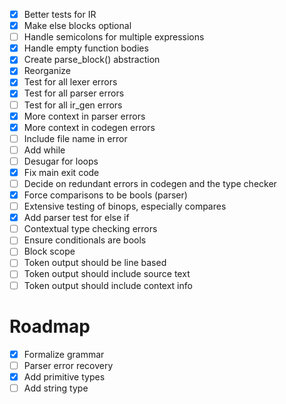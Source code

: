 - [x] Better tests for IR
- [x] Make else blocks optional
- [ ] Handle semicolons for multiple expressions
- [x] Handle empty function bodies
- [x] Create parse_block() abstraction
- [x] Reorganize
- [x] Test for all lexer errors
- [x] Test for all parser errors
- [ ] Test for all ir_gen errors
- [x] More context in parser errors
- [x] More context in codegen errors
- [ ] Include file name in error
- [ ] Add while
- [ ] Desugar for loops
- [x] Fix main exit code
- [ ] Decide on redundant errors in codegen and the type checker
- [x] Force comparisons to be bools (parser)
- [ ] Extensive testing of binops, especially compares
- [x] Add parser test for else if
- [ ] Contextual type checking errors
- [ ] Ensure conditionals are bools
- [ ] Block scope
- [ ] Token output should be line based
- [ ] Token output should include source text
- [ ] Token output should include context info

# Roadmap
- [x] Formalize grammar
- [ ] Parser error recovery
- [x] Add primitive types
- [ ] Add string type
